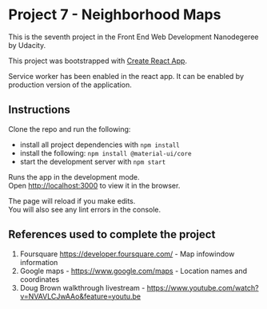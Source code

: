 # Project 7 - Neighborhood Maps

This is the seventh project in the Front End Web Development Nanodegeree by Udacity.

This project was bootstrapped with [Create React App](https://github.com/facebook/create-react-app).

Service worker has been enabled in the react app.  It can be enabled by production version of the application.

## Instructions

Clone the repo and run the following:
* install all project dependencies with `npm install`
* install the following:  `npm install @material-ui/core`
* start the development server with `npm start`

Runs the app in the development mode.<br>
Open [http://localhost:3000](http://localhost:3000) to view it in the browser.

The page will reload if you make edits.<br>
You will also see any lint errors in the console.


## References used to complete the project

1. Foursquare https://developer.foursquare.com/ - Map infowindow information
2. Google maps - https://www.google.com/maps - Location names and coordinates
2. Doug Brown walkthrough livestream - https://www.youtube.com/watch?v=NVAVLCJwAAo&feature=youtu.be
